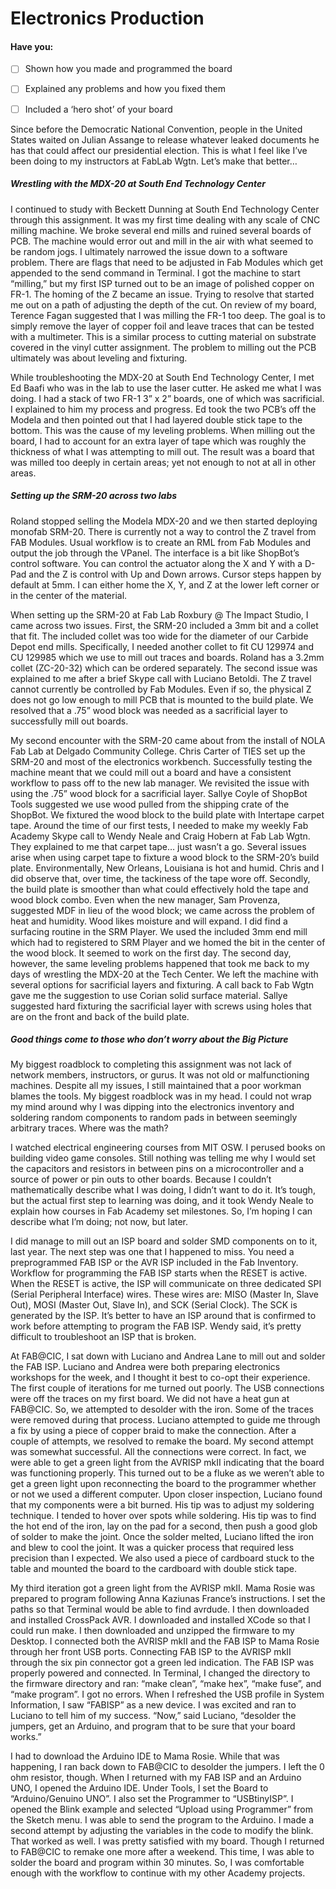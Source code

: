 # Electronics Production

#### Have you:

* [ ] Shown how you made and programmed the board

* [ ] Explained any problems and how you fixed them

* [ ] Included a ‘hero shot’ of your board

Since before the Democratic National Convention, people in the United States waited on Julian Assange to release whatever leaked documents he has that could affect our presidential election. This is what I feel like I’ve been doing to my instructors at FabLab Wgtn. Let’s make that better…

##### Wrestling with the MDX-20 at South End Technology Center

I continued to study with Beckett Dunning at South End Technology Center through this assignment. It was my first time dealing with any scale of CNC milling machine. We broke several end mills and ruined several boards of PCB. The machine would error out and mill in the air with what seemed to be random jogs. I ultimately narrowed the issue down to a software problem. There are flags that need to be adjusted in Fab Modules which get appended to the send command in Terminal. I got the machine to start “milling,” but my first ISP turned out to be an image of polished copper on FR-1. The homing of the Z became an issue. Trying to resolve that started me out on a path of adjusting the depth of the cut. On review of my board, Terence Fagan suggested that I was milling the FR-1 too deep. The goal is to simply remove the layer of copper foil and leave traces that can be tested with a multimeter. This is a similar process to cutting material on substrate covered in the vinyl cutter assignment. The problem to milling out the PCB ultimately was about leveling and fixturing.

While troubleshooting the MDX-20 at South End Technology Center, I met Ed Baafi who was in the lab to use the laser cutter. He asked me what I was doing. I had a stack of two FR-1 3” x 2” boards, one of which was sacrificial. I explained to him my process and progress. Ed took the two PCB’s off the Modela and then pointed out that I had layered double stick tape to the bottom. This was the cause of my leveling problems. When milling out the board, I had to account for an extra layer of tape which was roughly the thickness of what I was attempting to mill out. The result was a board that was milled too deeply in certain areas; yet not enough to not at all in other areas.

##### Setting up the SRM-20 across two labs

Roland stopped selling the Modela MDX-20 and we then started deploying monofab SRM-20. There is currently not a way to control the Z travel from FAB Modules. Usual workflow is to create an RML from Fab Modules and output the job through the VPanel. The interface is a bit like ShopBot’s control software. You can control the actuator along the X and Y with a D-Pad and the Z is control with Up and Down arrows. Cursor steps happen by default at 5mm. I can either home the X, Y, and Z at the lower left corner or in the center of the material.

When setting up the SRM-20 at Fab Lab Roxbury @ The Impact Studio, I came across two issues. First, the SRM-20 included a 3mm bit and a collet that fit. The included collet was too wide for the diameter of our Carbide Depot end mills. Specifically, I needed another collet to fit CU 129974 and CU 129985 which we use to mill out traces and boards. Roland has a 3.2mm collet \(ZC-20-32\) which can be ordered separately. The second issue was explained to me after a brief Skype call with Luciano Betoldi. The Z travel cannot currently be controlled by Fab Modules. Even if so, the physical Z does not go low enough to mill PCB that is mounted to the build plate. We resolved that a .75” wood block was needed as a sacrificial layer to successfully mill out boards.

My second encounter with the SRM-20 came about from the install of NOLA Fab Lab at Delgado Community College. Chris Carter of TIES set up the SRM-20 and most of the electronics workbench. Successfully testing the machine meant that we could mill out a board and have a consistent workflow to pass off to the new lab manager. We revisited the issue with using the .75” wood block for a sacrificial layer. Sallye Coyle of ShopBot Tools suggested we use wood pulled from the shipping crate of the ShopBot. We fixtured the wood block to the build plate with Intertape carpet tape. Around the time of our first tests, I needed to make my weekly Fab Academy Skype call to Wendy Neale and Craig Hobern at Fab Lab Wgtn. They explained to me that carpet tape… just wasn’t a go. Several issues arise when using carpet tape to fixture a wood block to the SRM-20’s build plate. Environmentally, New Orleans, Louisiana is hot and humid. Chris and I did observe that, over time, the tackiness of the tape wore off. Secondly, the build plate is smoother than what could effectively hold the tape and wood block combo. Even when the new manager, Sam Provenza, suggested MDF in lieu of the wood block; we came across the problem of heat and humidity. Wood likes moisture and will expand. I did find a surfacing routine in the SRM Player. We used the included 3mm end mill which had to registered to SRM Player and we homed the bit in the center of the wood block. It seemed to work on the first day. The second day, however, the same leveling problems happened that took me back to my days of wrestling the MDX-20 at the Tech Center. We left the machine with several options for sacrificial layers and fixturing. A call back to Fab Wgtn gave me the suggestion to use Corian solid surface material. Sallye suggested hard fixturing the sacrificial layer with screws using holes that are on the front and back of the build plate.

##### Good things come to those who don’t worry about the Big Picture

My biggest roadblock to completing this assignment was not lack of network members, instructors, or gurus. It was not old or malfunctioning machines. Despite all my issues, I still maintained that a poor workman blames the tools. My biggest roadblock was in my head. I could not wrap my mind around why I was dipping into the electronics inventory and soldering random components to random pads in between seemingly arbitrary traces. Where was the math?

I watched electrical engineering courses from MIT OSW. I perused books on building video game consoles. Still nothing was telling me why I would set the capacitors and resistors in between pins on a microcontroller and a source of power or pin outs to other boards. Because I couldn’t mathematically describe what I was doing, I didn’t want to do it. It’s tough, but the actual first step to learning was doing, and it took Wendy Neale to explain how courses in Fab Academy set milestones. So, I’m hoping I can describe what I’m doing; not now, but later.

I did manage to mill out an ISP board and solder SMD components on to it, last year. The next step was one that I happened to miss. You need a preprogrammed FAB ISP or the AVR ISP included in the Fab Inventory. Workflow for programming the FAB ISP starts when the RESET is active. When the RESET is active, the ISP will communicate on three dedicated SPI \(Serial Peripheral Interface\) wires. These wires are: MISO \(Master In, Slave Out\), MOSI \(Master Out, Slave In\), and SCK \(Serial Clock\). The SCK is generated by the ISP. It’s better to have an ISP around that is confirmed to work before attempting to program the FAB ISP. Wendy said, it’s pretty difficult to troubleshoot an ISP that is broken.

At FAB@CIC, I sat down with Luciano and Andrea Lane to mill out and solder the FAB ISP. Luciano and Andrea were both preparing electronics workshops for the week, and I thought it best to co-opt their experience. The first couple of iterations for me turned out poorly. The USB connections were off the traces on my first board. We did not have a heat gun at FAB@CIC. So, we attempted to desolder with the iron. Some of the traces were removed during that process. Luciano attempted to guide me through a fix by using a piece of copper braid to make the connection. After a couple of attempts, we resolved to remake the board. My second attempt was somewhat successful. All the connections were correct. In fact, we were able to get a green light from the AVRISP mkII indicating that the board was functioning properly. This turned out to be a fluke as we weren’t able to get a green light upon reconnecting the board to the programmer whether or not we used a different computer. Upon closer inspection, Luciano found that my components were a bit burned. His tip was to adjust my soldering technique. I tended to hover over spots while soldering. His tip was to find the hot end of the iron, lay on the pad for a second, then push a good glob of solder to make the joint. Once the solder melted, Luciano lifted the iron and blew to cool the joint. It was a quicker process that required less precision than I expected. We also used a piece of cardboard stuck to the table and mounted the board to the cardboard with double stick tape.

My third iteration got a green light from the AVRISP mkII. Mama Rosie was prepared to program following Anna Kaziunas France’s instructions. I set the paths so that Terminal would be able to find avrdude. I then downloaded and installed CrossPack AVR. I downloaded and installed XCode so that I could run make. I then downloaded and unzipped the firmware to my Desktop. I connected both the AVRISP mkII and the FAB ISP to Mama Rosie through her front USB ports. Connecting FAB ISP to the AVRISP mkII through the six pin connector got a green led indication. The FAB ISP was properly powered and connected. In Terminal, I changed the directory to the firmware directory and ran: “make clean”, “make hex”, “make fuse”, and “make program”. I got no errors. When I refreshed the USB profile in System Information, I saw “FABISP” as a new device. I was excited and ran to Luciano to tell him of my success. “Now,” said Luciano, “desolder the jumpers, get an Arduino, and program that to be sure that your board works.”

I had to download the Arduino IDE to Mama Rosie. While that was happening, I ran back down to FAB@CIC to desolder the jumpers. I left the 0 ohm resistor, though. When I returned with my FAB ISP and an Arduino UNO, I opened the Arduino IDE. Under Tools, I set the Board to “Arduino/Genuino UNO”. I also set the Programmer to “USBtinyISP”. I opened the Blink example and selected “Upload using Programmer” from the Sketch menu. I was able to send the program to the Arduino. I made a second attempt by adjusting the variables in the code to modify the blink. That worked as well. I was pretty satisfied with my board. Though I returned to FAB@CIC to remake one more after a weekend. This time, I was able to solder the board and program within 30 minutes. So, I was comfortable enough with the workflow to continue with my other Academy projects.

